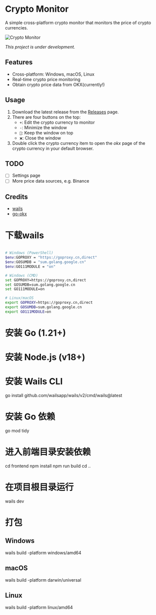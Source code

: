 # Crypto Monitor

A simple cross-platform crypto monitor that monitors the price of crypto currencies.

![Crypto Monitor](./imgs/crypto-monitor.png)

*This project is under development.*

## Features

- Cross-platform: Windows, macOS, Linux
- Real-time crypto price monitoring
- Obtain crypto price data from OKX(currently!)

## Usage

1. Download the latest release from the [Releases](https://github.com/shiquda/crypto-monitor/releases) page.
2. There are four buttons on the top:
    - `+`: Edit the crypto currency to monitor
    - `-`: Minimize the window
    - `📍`: Keep the window on top
    - `❌`: Close the window
3. Double click the crypto currency item to open the *okx* page of the crypto currency in your default browser.

## TODO

- [ ] Settings page
- [ ] More price data sources, e.g. Binance

## Credits

- [wails](https://wails.io/)
- [go-okx](https://github.com/iaping/go-okx)


# 下载wails

```bash

# Windows (PowerShell)
$env:GOPROXY = "https://goproxy.cn,direct"
$env:GOSUMDB = "sum.golang.google.cn"
$env:GO111MODULE = "on"

# Windows (CMD)
set GOPROXY=https://goproxy.cn,direct
set GOSUMDB=sum.golang.google.cn
set GO111MODULE=on

# Linux/macOS
export GOPROXY=https://goproxy.cn,direct
export GOSUMDB=sum.golang.google.cn
export GO111MODULE=on

```

# 安装 Go (1.21+)
# 安装 Node.js (v18+)
# 安装 Wails CLI
go install github.com/wailsapp/wails/v2/cmd/wails@latest

# 安装 Go 依赖
go mod tidy

# 进入前端目录安装依赖
cd frontend
npm install
npm run build
cd ..

# 在项目根目录运行
wails dev

# 打包

## Windows
wails build -platform windows/amd64

## macOS
wails build -platform darwin/universal

## Linux
wails build -platform linux/amd64